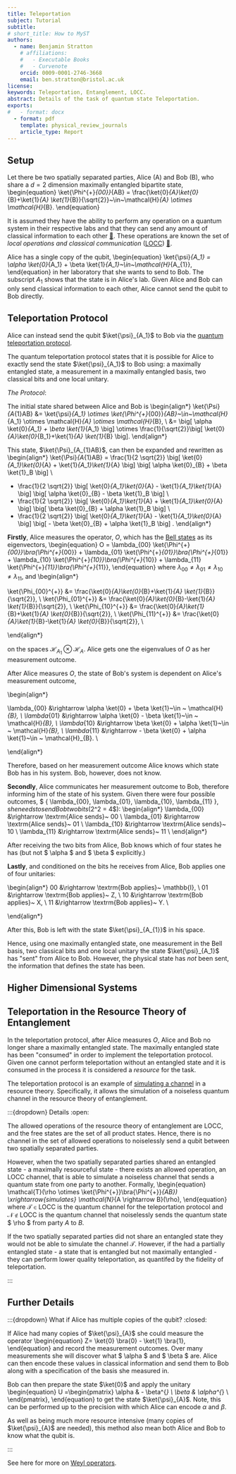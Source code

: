 ```yaml
---
title: Teleportation
subject: Tutorial
subtitle: 
# short_title: How to MyST
authors:
  - name: Benjamin Stratton
    # affiliations:
    #   - Executable Books
    #   - Curvenote
    orcid: 0009-0001-2746-3668
    email: ben.stratton@bristol.ac.uk
license: 
keywords: Teleportation, Entanglement, LOCC.  
abstract: Details of the task of quantum state Teleportation.   
exports:
#   - format: docx
  - format: pdf
    template: physical_review_journals
    article_type: Report
---
```


## Setup 

Let there be two spatially separated parties, Alice (A) and Bob (B), who share a $d=2$ dimension maximally entangled bipartite state,
\begin{equation}
\ket{\Phi^{+}_{00}}_{AB} = \frac{\ket{0}_{A}\ket{0}_{B}+\ket{1}_{A} \ket{1}_{B}}{\sqrt{2}}~\in~\mathcal{H}_{A} \otimes \mathcal{H}_{B}.
\end{equation}

It is assumed they have the ability to perform any operation on a quantum system in their respective labs and that they can send any amount of classical information to each other [💭](#classical_information_quantum_info_glossary). These operations are known the set of *local operations and classical communication* ([LOCC](https://en.wikipedia.org/wiki/LOCC)) [💭](#LOCC_quantum_info_glossary).

Alice has a single copy of the qubit,
\begin{equation}
\ket{\psi}_{A_1} = \alpha \ket{0}_{A_1} + \beta \ket{1}_{A_1}~\in~\mathcal{H}_{A_{1}},
\end{equation}
in her laboratory that she wants to send to Bob. The subscript $A_1$ shows that the state is in Alice's lab. Given Alice and Bob can only send classical information to each other, Alice cannot send the qubit to Bob directly. 


## Teleportation Protocol

Alice can instead send the qubit $\ket{\psi}_{A_1}$ to Bob via the [quantum teleportation protocol](10.1103/PhysRevLett.70.1895).  

The quantum teleportation protocol states that it is possible for Alice to exactly send the state $\ket{\psi}_{A_1}$ to Bob using: a maximally entangled state, a measurement in a maximally entangled basis, two classical bits and one local unitary.  

*The Protocol*: 

The initial state shared between Alice and Bob is
\begin{align*}
\ket{\Psi}_{A_{1}AB} &= \ket{\psi}_{A_1} \otimes \ket{\Phi^{+}_{00}}_{AB}~\in~\mathcal{H}_{A_1} \otimes \mathcal{H}_{A} \otimes \mathcal{H}_{B}, \\
&= \big[ \alpha \ket{0}_{A_1} + \beta \ket{1}_{A_1} \big] \otimes \frac{1}{\sqrt{2}}\big[ \ket{0}_{A}\ket{0}_{B_1}+\ket{1}_{A} \ket{1}_{B} \big].
\end{align*} 

This state, $\ket{\Psi}_{A_{1}AB}$, can then be expanded and rewritten as 
\begin{align*}
\ket{\Psi}_{A_{1}AB} = \frac{1}{2 \sqrt{2}} \big[ \ket{0}_{A_1}\ket{0}_{A} + \ket{1}_{A_1}\ket{1}_{A} \big] \big[ \alpha \ket{0}_{B} + \beta \ket{1}_B \big] \\
+  \frac{1}{2 \sqrt{2}} \big[ \ket{0}_{A_1}\ket{0}_{A} - \ket{1}_{A_1}\ket{1}_{A} \big] \big[ \alpha \ket{0}_{B} - \beta \ket{1}_B \big] \\
+ \frac{1}{2 \sqrt{2}} \big[ \ket{0}_{A_1}\ket{1}_{A} + \ket{1}_{A_1}\ket{0}_{A} \big] \big[ \beta \ket{0}_{B} + \alpha \ket{1}_B \big] \\
+ \frac{1}{2 \sqrt{2}} \big[ \ket{0}_{A_1}\ket{1}_{A} - \ket{1}_{A_1}\ket{0}_{A} \big] \big[ - \beta \ket{0}_{B} + \alpha \ket{1}_B \big] .
\end{align*}

**Firstly**, Alice measures the operator, $O$, which has the [Bell states](https://en.wikipedia.org/wiki/Bell_state) as its eigenvectors,
\begin{equation}
O = \lambda_{00} \ket{\Phi^{+}_{00}}\bra{\Phi^{+}_{00}} + \lambda_{01} \ket{\Phi^{+}_{01}}\bra{\Phi^{+}_{01}} + \lambda_{10} \ket{\Phi^{+}_{10}}\bra{\Phi^{+}_{10}} + \lambda_{11} \ket{\Phi^{+}_{11}}\bra{\Phi^{+}_{11}},
\end{equation}
where $\lambda_{00} \neq \lambda_{01} \neq \lambda_{10} \neq \lambda_{11}$, and 
\begin{align*}

\ket{\Phi_{00}^{+}} &= \frac{\ket{0}_{A}\ket{0}_{B}+\ket{1}_{A} \ket{1}_{B}}{\sqrt{2}}, \\
\ket{\Phi_{01}^{+}} &= \frac{\ket{0}_{A}\ket{0}_{B}-\ket{1}_{A} \ket{1}_{B}}{\sqrt{2}}, \\
\ket{\Phi_{10}^{+}} &= \frac{\ket{0}_{A}\ket{1}_{B}+\ket{1}_{A} \ket{0}_{B}}{\sqrt{2}}, \\
\ket{\Phi_{11}^{+}} &= \frac{\ket{0}_{A}\ket{1}_{B}-\ket{1}_{A} \ket{0}_{B}}{\sqrt{2}}, \\

\end{align*}

on the spaces $\mathcal{H}_{A_{1}} \otimes \mathcal{H}_{A}$. Alice gets one the eigenvalues of $O$ as her measurement outcome.

After Alice measures $O$, the state of Bob's system is dependent on Alice's measurement outcome, 

\begin{align*}

\lambda_{00} &\rightarrow \alpha \ket{0} + \beta \ket{1}~\in ~ \mathcal{H}_{B}, \\
\lambda_{01} &\rightarrow \alpha \ket{0} - \beta \ket{1}~\in ~ \mathcal{H}_{B}, \\
\lambda_{10} &\rightarrow \beta \ket{0} + \alpha \ket{1}~\in ~ \mathcal{H}_{B}, \\
\lambda_{11} &\rightarrow - \beta \ket{0} + \alpha \ket{1}~\in ~ \mathcal{H}_{B}. \\

\end{align*}

Therefore, based on her measurement outcome Alice knows which state Bob has in his system. Bob, however, does not know. 

**Secondly**, Alice communicates her measurement outcome to Bob, therefore informing him of the state of his system. Given there were four possible outcomes, $ \{ \lambda_{00}, \lambda_{01}, \lambda_{10}, \lambda_{11} \}$, she needs to send Bob two bits ($2^2 = 4$):
\begin{align*}
\lambda_{00} &\rightarrow \textrm{Alice sends}~ 00 \\
\lambda_{01} &\rightarrow \textrm{Alice sends}~ 01 \\
\lambda_{10} &\rightarrow \textrm{Alice sends}~ 10 \\
\lambda_{11} &\rightarrow \textrm{Alice sends}~ 11 \\
\end{align*}

After receiving the two bits from Alice, Bob knows which of four states he has (but not $ \alpha $ and $ \beta $ explicitly.) 

**Lastly**, and conditioned on the bits he receives from Alice, Bob applies one of four unitaries:
 
\begin{align*}
00 &\rightarrow \textrm{Bob applies}~ \mathbb{I}, \\
01 &\rightarrow \textrm{Bob applies}~ Z, \\
10 &\rightarrow \textrm{Bob applies}~ X, \\
11 &\rightarrow \textrm{Bob applies}~ Y. \\

\end{align*}

After this, Bob is left with the state $\ket{\psi}_{A_{1}}$ in his space. 

Hence, using one maximally entangled state, one measurement in the Bell basis, two classical bits and one local unitary the state $\ket{\psi}_{A_1}$ has "sent" from Alice to Bob. However, the physical state has *not* been sent, the information that defines the state has been. 


## Higher Dimensional Systems


## Teleportation in the Resource Theory of Entanglement  

In the teleportation protocol, after Alice measures $O$, Alice and Bob no longer share a maximally entangled state. The maximally entangled state has been "consumed" in order to implement the teleportation protocol. Given one cannot perform teleportation without an entangled state and it is consumed in the process it is considered a *resource* for the task. 

The teleportation protocol is an example of [simulating a channel](#simulation_of_channels_target) in a resource theory. Specifically, it allows the simulation of a noiseless quantum channel in the resource theory of entanglement. 

:::{dropdown} Details
:open:

The allowed operations of the resource theory of entanglement are LOCC, and the free states are the set of all product states. Hence, there is no channel in the set of allowed operations to noiselessly send a qubit between two spatially separated parties. 

However, when the two spatially separated parties shared an entangled state - a maximally resourceful state - there exists an allowed operation, an LOCC channel, that is able to simulate a noiseless channel that sends a quantum state from one party to another. Formally, 
\begin{equation}
\mathcal{T}(\rho \otimes \ket{\Phi^{+}}\bra{\Phi^{+}}_{AB}) \xrightarrow{simulates} \mathcal{N}_{A \rightarrow B}(\rho),
\end{equation}
where $\mathcal{T}~\in~\textrm{LOCC}$ is the quantum channel for the teleportation protocol and $\mathcal{N}~\notin~\textrm{LOCC}$ is the quantum channel that noiselessly sends the quantum state $ \rho $ from party $A$ to $B$. 

If the two spatially separated parties did not share an entangled state they would not be able to simulate the channel $\mathcal{T}$. However, if the had a partially entangled state - a state that is entangled but not maximally entangled - they can perform lower quality teleportation, as quantifed by the fidelity of teleportation. 


:::



## Further Details 

:::{dropdown} What if Alice has multiple copies of the qubit?
:closed:

If Alice had many copies of $\ket{\psi}_{A}$ she could measure the operator 
\begin{equation}
Z= \ket{0} \bra{0} - \ket{1} \bra{1},
\end{equation} 
and record the measurement outcomes. Over many measurements she will discover what $ \alpha $ and $ \beta $ are. Alice can then encode these values in classical information and send them to Bob along with a specification of the basis she measured in. 

Bob can then prepare the state $\ket{0}$ and apply the unitary 
\begin{equation}
U =\begin{pmatrix}
\alpha & - \beta^{*} \\
\beta & \alpha^{*} \\
\end{pmatrix},
\end{equation}
to get the state $\ket{\psi}_{A}$. Note, this can be performed up to the precision with which Alice can encode $\alpha$ and $\beta$. 

As well as being much more resource intensive (many copies of $\ket{\psi}_{A}$ are needed), this method also mean both Alice and Bob to know what the qubit is.  

:::

See here for more on [Weyl operators](#Weyl_operators_target). 
